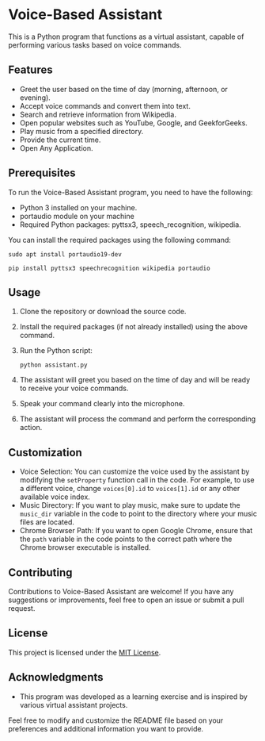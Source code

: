 
# Voice-Based Assistant 

This is a Python program that functions as a virtual assistant, capable of performing various tasks based on voice commands.

## Features

- Greet the user based on the time of day (morning, afternoon, or evening).
- Accept voice commands and convert them into text.
- Search and retrieve information from Wikipedia.
- Open popular websites such as YouTube, Google, and GeekforGeeks.
- Play music from a specified directory.
- Provide the current time.
- Open Any Application.

## Prerequisites

To run the Voice-Based Assistant program, you need to have the following:

- Python 3 installed on your machine.
- portaudio module on your machine
- Required Python packages: pyttsx3, speech_recognition, wikipedia.

You can install the required packages using the following command:
```shell
sudo apt install portaudio19-dev
```

```shell
pip install pyttsx3 speechrecognition wikipedia portaudio
```

## Usage

1. Clone the repository or download the source code.
2. Install the required packages (if not already installed) using the above command.
3. Run the Python script:

   ```shell
   python assistant.py
   ```

4. The assistant will greet you based on the time of day and will be ready to receive your voice commands.
5. Speak your command clearly into the microphone.
6. The assistant will process the command and perform the corresponding action.

## Customization

- Voice Selection: You can customize the voice used by the assistant by modifying the `setProperty` function call in the code. For example, to use a different voice, change `voices[0].id` to `voices[1].id` or any other available voice index.
- Music Directory: If you want to play music, make sure to update the `music_dir` variable in the code to point to the directory where your music files are located.
- Chrome Browser Path: If you want to open Google Chrome, ensure that the `path` variable in the code points to the correct path where the Chrome browser executable is installed.

## Contributing

Contributions to Voice-Based Assistant are welcome! If you have any suggestions or improvements, feel free to open an issue or submit a pull request.

## License

This project is licensed under the [MIT License](LICENSE).

## Acknowledgments

- This program was developed as a learning exercise and is inspired by various virtual assistant projects.

Feel free to modify and customize the README file based on your preferences and additional information you want to provide.
